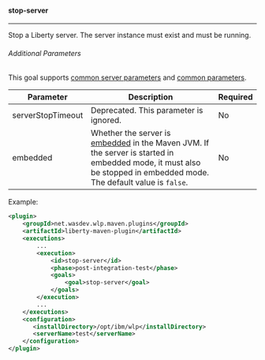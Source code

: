 #### stop-server
---
Stop a Liberty server. The server instance must exist and must be running.

###### Additional Parameters

This goal supports [common server parameters](common-server-parameters.md#common-server-parameters) and [common parameters](common-parameters.md#common-parameters).

| Parameter | Description | Required |
| --------  | ----------- | -------  |
| serverStopTimeout | Deprecated. This parameter is ignored. | No |
| embedded | Whether the server is [embedded](https://www.ibm.com/support/knowledgecenter/SSD28V_9.0.0/com.ibm.websphere.wlp.core.doc/ae/twlp_extend_embed.html) in the Maven JVM. If the server is started in embedded mode, it must also be stopped in embedded mode. The default value is `false`. | No |

Example:
```xml
<plugin>
    <groupId>net.wasdev.wlp.maven.plugins</groupId>
    <artifactId>liberty-maven-plugin</artifactId>
    <executions>
        ...
        <execution>
            <id>stop-server</id>
            <phase>post-integration-test</phase>
            <goals>
                <goal>stop-server</goal>
            </goals>
        </execution>
        ...
    </executions>
    <configuration>
       <installDirectory>/opt/ibm/wlp</installDirectory>
       <serverName>test</serverName>
    </configuration>
</plugin>
```
